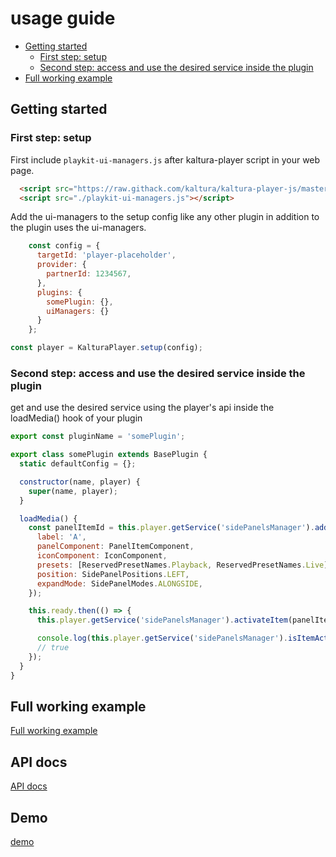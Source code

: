 # usage guide

- [Getting started](#getting-started)
    - [First step: setup](#first-step-setup)
    - [Second step: access and use the desired service inside the plugin](#second-step-access-and-use-the-desired-service-inside-the-plugin)
- [Full working example](https://github.com/kaltura/playkit-js-ui-managers/tree/master/demo)

## Getting started

### First step: setup

First include `playkit-ui-managers.js` after kaltura-player script in your web page.

```html
  <script src="https://raw.githack.com/kaltura/kaltura-player-js/master/dist/kaltura-ovp-player.js"></script>
  <script src="./playkit-ui-managers.js"></script>
```

Add the ui-managers to the setup config like any other plugin in addition to the plugin uses the ui-managers.

```js
    const config = {
      targetId: 'player-placeholder',
      provider: {
        partnerId: 1234567,
      },
      plugins: {
        somePlugin: {},
        uiManagers: {}
      }
    };

const player = KalturaPlayer.setup(config);
```

### Second step: access and use the desired service inside the plugin

get and use the desired service using the player's api inside the loadMedia() hook of your plugin

```js
export const pluginName = 'somePlugin';

export class somePlugin extends BasePlugin {
  static defaultConfig = {};

  constructor(name, player) {
    super(name, player);
  }

  loadMedia() {
    const panelItemId = this.player.getService('sidePanelsManager').addItem({
      label: 'A',
      panelComponent: PanelItemComponent,
      iconComponent: IconComponent,
      presets: [ReservedPresetNames.Playback, ReservedPresetNames.Live],
      position: SidePanelPositions.LEFT,
      expandMode: SidePanelModes.ALONGSIDE,
    });

    this.ready.then(() => {
      this.player.getService('sidePanelsManager').activateItem(panelItemId);

      console.log(this.player.getService('sidePanelsManager').isItemActive(panelItemAId));
      // true
    });
  }
}
```

## Full working example

[Full working example](https://github.com/kaltura/playkit-js-ui-managers/tree/master/demo)

## API docs

[API docs](https://kaltura.github.io/playkit-js-ui-managers/docs/api/index.html)

## Demo

[demo](https://kaltura.github.io/playkit-js-ui-managers/demo/index.html)